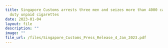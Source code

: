 ```yaml
---
title: Singapore Customs arrests three men and seizes more than 4000 cartons of
  duty unpaid cigarettes
date: 2023-01-04
layout: file
description: ""
image: ""
file_url: /files/Singapore_Customs_Press_Release_4_Jan_2023.pdf
---
```


